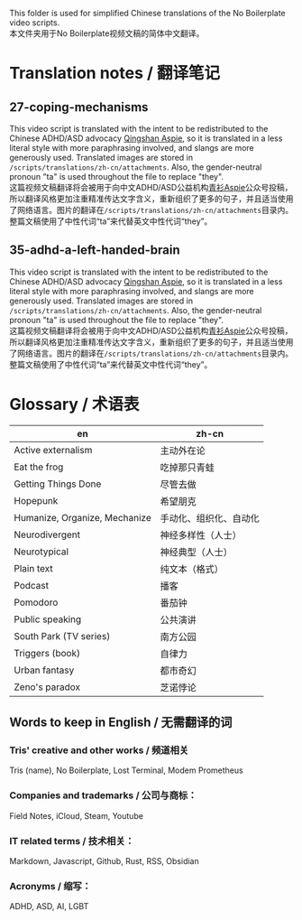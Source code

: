 This folder is used for simplified Chinese translations of the No Boilerplate video scripts.  
本文件夹用于No Boilerplate视频文稿的简体中文翻译。

# Translation notes / 翻译笔记

## 27-coping-mechanisms
This video script is translated with the intent to be redistributed to the Chinese ADHD/ASD advocacy [Qingshan Aspie](https://qingshanasd.cn/), so it is translated in a less literal style with more paraphrasing involved, and slangs are more generously used. Translated images are stored in `/scripts/translations/zh-cn/attachments`. Also, the gender-neutral pronoun "ta" is used throughout the file to replace "they".  
这篇视频文稿翻译将会被用于向中文ADHD/ASD公益机构[青衫Aspie](https://qingshanasd.cn/)公众号投稿，所以翻译风格更加注重精准传达文字含义，重新组织了更多的句子，并且适当使用了网络语言。图片的翻译在`/scripts/translations/zh-cn/attachments`目录内。整篇文稿使用了中性代词“ta”来代替英文中性代词“they”。

## 35-adhd-a-left-handed-brain
This video script is translated with the intent to be redistributed to the Chinese ADHD/ASD advocacy [Qingshan Aspie](https://qingshanasd.cn/), so it is translated in a less literal style with more paraphrasing involved, and slangs are more generously used. Translated images are stored in `/scripts/translations/zh-cn/attachments`. Also, the gender-neutral pronoun "ta" is used throughout the file to replace "they".  
这篇视频文稿翻译将会被用于向中文ADHD/ASD公益机构[青衫Aspie](https://qingshanasd.cn/)公众号投稿，所以翻译风格更加注重精准传达文字含义，重新组织了更多的句子，并且适当使用了网络语言。图片的翻译在`/scripts/translations/zh-cn/attachments`目录内。整篇文稿使用了中性代词“ta”来代替英文中性代词“they”。

# Glossary / 术语表
| en | zh-cn |
|---|---|
| Active externalism | 主动外在论 |
| Eat the frog | 吃掉那只青蛙 |
| Getting Things Done | 尽管去做 |
| Hopepunk | 希望朋克 |
| Humanize, Organize, Mechanize | 手动化、组织化、自动化 |
| Neurodivergent | 神经多样性（人士） |
| Neurotypical | 神经典型（人士） |
| Plain text | 纯文本（格式） |
| Podcast | 播客 |
| Pomodoro | 番茄钟 |
| Public speaking | 公共演讲 |
| South Park (TV series) | 南方公园 |
| Triggers (book) | 自律力 |
| Urban fantasy | 都市奇幻 |
| Zeno's paradox | 芝诺悖论 |

## Words to keep in English / 无需翻译的词

### Tris' creative and other works / 频道相关
Tris (name), No Boilerplate, Lost Terminal, Modem Prometheus

### Companies and trademarks / 公司与商标：  
Field Notes, iCloud, Steam, Youtube

### IT related terms / 技术相关：  
Markdown, Javascript, Github, Rust, RSS, Obsidian

### Acronyms / 缩写：  
ADHD, ASD, AI, LGBT





